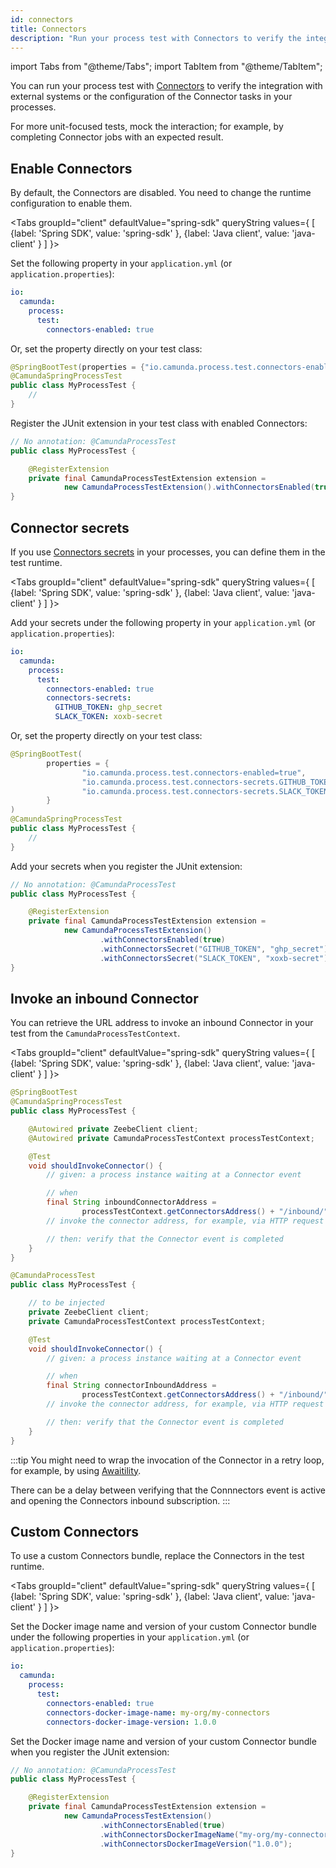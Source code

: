 ```yaml
---
id: connectors
title: Connectors
description: "Run your process test with Connectors to verify the integration with external systems or the configuration of the Connector tasks in your processes."
---
```


import Tabs from "@theme/Tabs";
import TabItem from "@theme/TabItem";

You can run your process test with [Connectors](/components/connectors/introduction.md) to verify the integration with external systems or the configuration of the Connector tasks in your processes.

For more unit-focused tests, mock the interaction; for example, by completing Connector jobs with an expected result.

## Enable Connectors

By default, the Connectors are disabled. You need to change the runtime configuration to enable them.

<Tabs groupId="client" defaultValue="spring-sdk" queryString values={
[
{label: 'Spring SDK', value: 'spring-sdk' },
{label: 'Java client', value: 'java-client' }
]
}>

<TabItem value='spring-sdk'>

Set the following property in your `application.yml` (or `application.properties`):

```yaml
io:
  camunda:
    process:
      test:
        connectors-enabled: true
```

Or, set the property directly on your test class:

```java
@SpringBootTest(properties = {"io.camunda.process.test.connectors-enabled=true"})
@CamundaSpringProcessTest
public class MyProcessTest {
    //
}
```

</TabItem>

<TabItem value='java-client'>

Register the JUnit extension in your test class with enabled Connectors:

```java
// No annotation: @CamundaProcessTest
public class MyProcessTest {

    @RegisterExtension
    private final CamundaProcessTestExtension extension =
            new CamundaProcessTestExtension().withConnectorsEnabled(true);
}
```

</TabItem>

</Tabs>

## Connector secrets

If you use [Connectors secrets](/components/connectors/use-connectors/index.md#using-secrets) in your processes, you can define them in the test runtime.

<Tabs groupId="client" defaultValue="spring-sdk" queryString values={
[
{label: 'Spring SDK', value: 'spring-sdk' },
{label: 'Java client', value: 'java-client' }
]
}>

<TabItem value='spring-sdk'>

Add your secrets under the following property in your `application.yml` (or `application.properties`):

```yaml
io:
  camunda:
    process:
      test:
        connectors-enabled: true
        connectors-secrets:
          GITHUB_TOKEN: ghp_secret
          SLACK_TOKEN: xoxb-secret
```

Or, set the property directly on your test class:

```java
@SpringBootTest(
        properties = {
                "io.camunda.process.test.connectors-enabled=true",
                "io.camunda.process.test.connectors-secrets.GITHUB_TOKEN=ghp_secret",
                "io.camunda.process.test.connectors-secrets.SLACK_TOKEN=xoxb-secret"
        }
)
@CamundaSpringProcessTest
public class MyProcessTest {
    //
}
```

</TabItem>

<TabItem value='java-client'>

Add your secrets when you register the JUnit extension:

```java
// No annotation: @CamundaProcessTest
public class MyProcessTest {

    @RegisterExtension
    private final CamundaProcessTestExtension extension =
            new CamundaProcessTestExtension()
                    .withConnectorsEnabled(true)
                    .withConnectorsSecret("GITHUB_TOKEN", "ghp_secret")
                    .withConnectorsSecret("SLACK_TOKEN", "xoxb-secret");
}
```

</TabItem>

</Tabs>

## Invoke an inbound Connector

You can retrieve the URL address to invoke an inbound Connector in your test from the `CamundaProcessTestContext`.

<Tabs groupId="client" defaultValue="spring-sdk" queryString values={
[
{label: 'Spring SDK', value: 'spring-sdk' },
{label: 'Java client', value: 'java-client' }
]
}>

<TabItem value='spring-sdk'>

```java
@SpringBootTest
@CamundaSpringProcessTest
public class MyProcessTest {

    @Autowired private ZeebeClient client;
    @Autowired private CamundaProcessTestContext processTestContext;

    @Test
    void shouldInvokeConnector() {
        // given: a process instance waiting at a Connector event

        // when
        final String inboundConnectorAddress =
                processTestContext.getConnectorsAddress() + "/inbound/" + CONNECTOR_ID;
        // invoke the connector address, for example, via HTTP request

        // then: verify that the Connector event is completed
    }
}
```

</TabItem>

<TabItem value='java-client'>

```java
@CamundaProcessTest
public class MyProcessTest {

    // to be injected
    private ZeebeClient client;
    private CamundaProcessTestContext processTestContext;

    @Test
    void shouldInvokeConnector() {
        // given: a process instance waiting at a Connector event

        // when
        final String connectorInboundAddress =
                processTestContext.getConnectorsAddress() + "/inbound/" + CONNECTOR_ID;
        // invoke the connector address, for example, via HTTP request

        // then: verify that the Connector event is completed
    }
}
```

</TabItem>

</Tabs>

:::tip
You might need to wrap the invocation of the Connector in a retry loop, for example, by using [Awaitility](http://www.awaitility.org/).

There can be a delay between verifying that the Connnectors event is active and opening the Connectors inbound subscription.
:::

## Custom Connectors

To use a custom Connectors bundle, replace the Connectors in the test runtime.

<Tabs groupId="client" defaultValue="spring-sdk" queryString values={
[
{label: 'Spring SDK', value: 'spring-sdk' },
{label: 'Java client', value: 'java-client' }
]
}>

<TabItem value='spring-sdk'>

Set the Docker image name and version of your custom Connector bundle under the following properties in your `application.yml` (or `application.properties`):

```yaml
io:
  camunda:
    process:
      test:
        connectors-enabled: true
        connectors-docker-image-name: my-org/my-connectors
        connectors-docker-image-version: 1.0.0
```

</TabItem>

<TabItem value='java-client'>

Set the Docker image name and version of your custom Connector bundle when you register the JUnit extension:

```java
// No annotation: @CamundaProcessTest
public class MyProcessTest {

    @RegisterExtension
    private final CamundaProcessTestExtension extension =
            new CamundaProcessTestExtension()
                    .withConnectorsEnabled(true)
                    .withConnectorsDockerImageName("my-org/my-connectors")
                    .withConnectorsDockerImageVersion("1.0.0");
}
```

</TabItem>

</Tabs>
